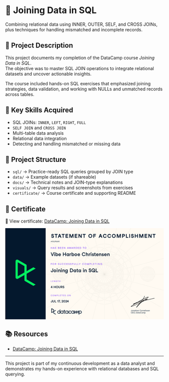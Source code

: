 # 🔗 Joining Data in SQL  
Combining relational data using INNER, OUTER, SELF, and CROSS JOINs, plus techniques for handling mismatched and incomplete records.

## 🧠 Project Description  
This project documents my completion of the DataCamp course *Joining Data in SQL*.  
The objective was to master SQL JOIN operations to integrate relational datasets and uncover actionable insights.

The course included hands-on SQL exercises that emphasized joining strategies, data validation, and working with NULLs and unmatched records across tables.

## 🧰 Key Skills Acquired  
- SQL JOINs: `INNER`, `LEFT`, `RIGHT`, `FULL`  
- `SELF JOIN` and `CROSS JOIN`  
- Multi-table data analysis  
- Relational data integration  
- Detecting and handling mismatched or missing data  

## 📁 Project Structure  
- `sql/` → Practice-ready SQL queries grouped by JOIN type  
- `data/` → Example datasets (if shareable)  
- `docs/` → Technical notes and JOIN-type explanations  
- `visuals/` → Query results and screenshots from exercises
- `certificate/` → Course certificate and supporting README


## 📄 Certificate

🔗 View certificate: [DataCamp: Joining Data in SQL](https://www.datacamp.com/statement-of-accomplishment/course/3d78541dca3375aba630b95f0fe8e01ee0112f4c?raw=1)

![Joining Data in SQL](https://github.com/VibeHarboe/Joining-Data-in-SQL/blob/8c550ad556af45bb14591e69105d8ff75c5ca72f/visuals/Joining%20Data%20in%20SQL.png "Joining Data in SQL")


## 📚 Resources

- [DataCamp: Joining Data in SQL](https://www.datacamp.com/courses/joining-data-in-sql)

---

This project is part of my continuous development as a data analyst and demonstrates my hands-on experience with relational databases and SQL querying.

